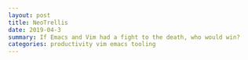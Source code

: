 ```yaml
---
layout: post
title: NeoTrellis 
date: 2019-04-3
summary: If Emacs and Vim had a fight to the death, who would win?
categories: productivity vim emacs tooling
---
```

